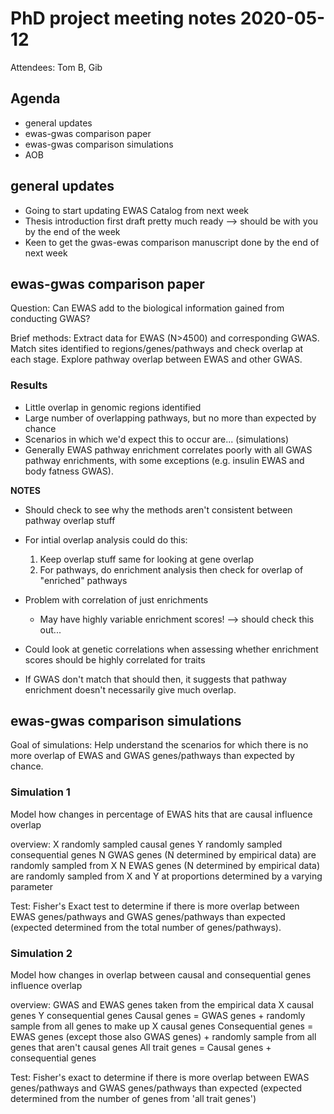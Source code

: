 # PhD project meeting notes 2020-05-12

Attendees: Tom B, Gib

## Agenda

* general updates
* ewas-gwas comparison paper
* ewas-gwas comparison simulations
* AOB

## general updates

* Going to start updating EWAS Catalog from next week
* Thesis introduction first draft pretty much ready --> should be with you by the end of the week
* Keen to get the gwas-ewas comparison manuscript done by the end of next week

## ewas-gwas comparison paper
Question: Can EWAS add to the biological information gained from conducting GWAS?

Brief methods: Extract data for EWAS (N>4500) and corresponding GWAS. Match sites identified to regions/genes/pathways and check overlap at each stage. Explore pathway overlap between EWAS and other GWAS.

### Results

* Little overlap in genomic regions identified
* Large number of overlapping pathways, but no more than expected by chance
* Scenarios in which we'd expect this to occur are... (simulations)
* Generally EWAS pathway enrichment correlates poorly with all GWAS pathway enrichments, with some exceptions (e.g. insulin EWAS and body fatness GWAS).

__NOTES__

- Should check to see why the methods aren't consistent between pathway overlap stuff

- For intial overlap analysis could do this:
	1. Keep overlap stuff same for looking at gene overlap
	2. For pathways, do enrichment analysis then check for overlap of "enriched" pathways 

- Problem with correlation of just enrichments
	- May have highly variable enrichment scores! --> should check this out...

- Could look at genetic correlations when assessing whether enrichment scores should be highly correlated for traits

- If GWAS don't match that should then, it suggests that pathway enrichment doesn't necessarily give much overlap.

## ewas-gwas comparison simulations
Goal of simulations: Help understand the scenarios for which there is no more overlap of EWAS and GWAS genes/pathways than expected by chance.

### Simulation 1
Model how changes in percentage of EWAS hits that are causal influence overlap

overview:
X randomly sampled causal genes
Y randomly sampled consequential genes
N GWAS genes (N determined by empirical data) are randomly sampled from X
N EWAS genes (N determined by empirical data) are randomly sampled from X and Y at proportions determined by a varying parameter

Test: Fisher's Exact test to determine if there is more overlap between EWAS genes/pathways and GWAS genes/pathways than expected (expected determined from the total number of genes/pathways).

### Simulation 2
Model how changes in overlap between causal and consequential genes influence overlap

overview:
GWAS and EWAS genes taken from the empirical data
X causal genes
Y consequential genes
Causal genes = GWAS genes + randomly sample from all genes to make up X causal genes
Consequential genes = EWAS genes (except those also GWAS genes) + randomly sample from all genes that aren't causal genes
All trait genes = Causal genes + consequential genes

Test: Fisher's exact to determine if there is more overlap between EWAS genes/pathways and GWAS genes/pathways than expected (expected determined from the number of genes from 'all trait genes')




